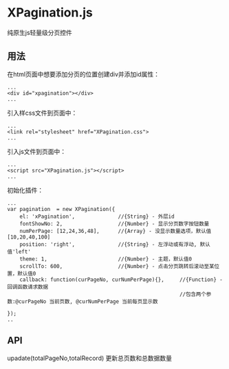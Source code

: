 XPagination.js
==========

纯原生js轻量级分页控件

## 用法

在html页面中想要添加分页的位置创建div并添加id属性：

```
...
<div id="xpagination"></div>
...
```

引入样css文件到页面中：
```
...
<link rel="stylesheet" href="XPagination.css">
...
```

引入js文件到页面中：
```
...
<script src="XPagination.js"></script>
...
```

初始化插件：
```
...
var pagination  = new XPagination({
	el: 'xPagination', 				//{String} - 外层id
	fontShowNo: 2,					//{Number} - 显示分页数字按钮数量
	numPerPage: [12,24,36,48],		//{Array} - 没显示数量选项，默认值[10,20,40,100]
	position: 'right',				//{String} - 左浮动或有浮动, 默认值'left'
	theme: 1,						//{Number} - 主题，默认值0
	scrollTo: 600,					//{Number} - 点击分页跳转后滚动至某位置，默认值0
	callback: function(curPageNo, curNumPerPage){},		//{Function} - 回调函数请求数据
														//包含两个参数:@curPageNo 当前页数, @curNumPerPage 当前每页显示数

});
..
```

## API

upadate(totalPageNo,totalRecord) 更新总页数和总数据数量
